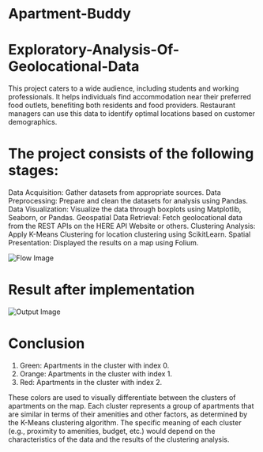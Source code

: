 # Apartment-Buddy
# Exploratory-Analysis-Of-Geolocational-Data
This project caters to a wide audience, including students and working professionals. It helps individuals find accommodation near their preferred food outlets, benefiting both residents and food providers. Restaurant managers can use this data to identify optimal locations based on customer demographics.

# The project consists of the following stages:
Data Acquisition: Gather datasets from appropriate sources.
Data Preprocessing: Prepare and clean the datasets for analysis using Pandas.
Data Visualization: Visualize the data through boxplots using Matplotlib, Seaborn, or Pandas.
Geospatial Data Retrieval: Fetch geolocational data from the REST APIs on the HERE API Website or others.
Clustering Analysis: Apply K-Means Clustering for location clustering using ScikitLearn.
Spatial Presentation: Displayed the results on a map using Folium.

![Flow Image](https://drive.google.com/file/d/1BZR8nC5ERaGFO6FUamLj2NTzRR6lPZx9/view?usp=drive_link)

# Result after implementation
![Output Image](https://drive.google.com/file/d/1yBKs2jF0ks538apepOT1gCiL1e958gxq/view?usp=drive_link)

# Conclusion

1. Green: Apartments in the cluster with index 0.
2. Orange: Apartments in the cluster with index 1.
3. Red: Apartments in the cluster with index 2.

These colors are used to visually differentiate between the clusters of apartments on the map. Each cluster represents a group of apartments that are similar in terms of their amenities and other factors, as determined by the K-Means clustering algorithm. The specific meaning of each cluster (e.g., proximity to amenities, budget, etc.) would depend on the characteristics of the data and the results of the clustering analysis.
